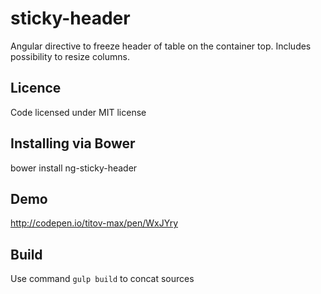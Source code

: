 # sticky-header

Angular directive to freeze header of table on the container top. 
Includes possibility to resize columns.

## Licence

Code licensed under MIT license

## Installing via Bower

bower install ng-sticky-header

## Demo

http://codepen.io/titov-max/pen/WxJYry

## Build

Use command ```gulp build``` to concat sources

